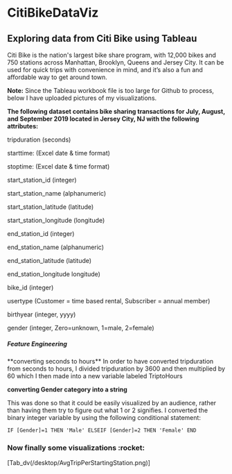 # CitiBikeDataViz
<h2> Exploring data from Citi Bike using Tableau </h2>

Citi Bike is the nation's largest bike share program, with 12,000 bikes and 750 stations across Manhattan, Brooklyn, Queens and Jersey City.  It can be used for quick trips with convenience in mind, and it’s also a fun and affordable way to get around town.

**Note:** Since the Tableau workbook file is too large for Github to process, below I have uploaded pictures of my visualizations.

**The following dataset contains bike sharing transactions for July, August, and September 2019 located in Jersey City, NJ with the following attributes:**

tripduration  (seconds)

starttime:  (Excel date & time format)

stoptime:  (Excel date & time format)

start_station_id  (integer)

start_station_name  (alphanumeric)

start_station_latitude  (latitude)

start_station_longitude  (longitude)

end_station_id  (integer)

end_station_name  (alphanumeric)

end_station_latitude  (latitude)

end_station_longitude  longitude)

bike_id  (integer)

usertype  (Customer = time based rental, Subscriber = annual member)

birthyear (integer, yyyy)

gender (integer, Zero=unknown, 1=male, 2=female)

<h5>Feature Engineering</h5>
**converting seconds to hours**
In order to have converted tripduration from seconds to hours, I divided tripduration by 3600 and then multiplied by 60 which I then made into a new variable labeled TriptoHours

**converting Gender category into a string**

This was done so that it could be easily visualized by an audience, rather than having them try to figure out what 1 or 2 signifies. I converted the binary integer variable by using the following conditional statement:

`IF [Gender]=1
THEN 'Male'
ELSEIF [Gender]=2
THEN 'Female'
END`

<h3> Now finally some visualizations :rocket: </h3>

[Tab_dv(/desktop/AvgTripPerStartingStation.png)]
